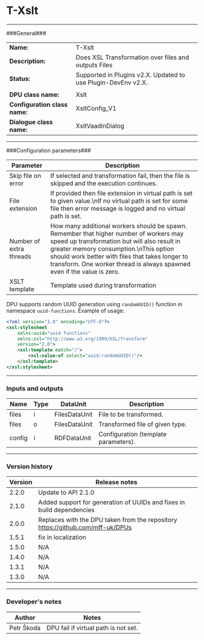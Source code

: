 ﻿# T-Xslt #
----------

###General###

|                              |                                                               |
|------------------------------|---------------------------------------------------------------|
|**Name:**                     |T-Xslt                                              |
|**Description:**              |Does XSL Transformation over files and outputs Files |
|**Status:**                   |Supported in Plugins v2.X. Updated to use Plugin-DevEnv v2.X.       |
|                              |                                                               |
|**DPU class name:**           |Xslt     | 
|**Configuration class name:** |XsltConfig_V1                           |
|**Dialogue class name:**      |XsltVaadinDialog | 

***

###Configuration parameters###


|Parameter                        |Description                             |                                                        
|---------------------------------|----------------------------------------|
| Skip file on error | If selected and transformation fail, then the file is skipped and the execution continues. |
| File extension | If provided then file extension in virtual path is set to given value.\nIf no virtual path is set for some file then error message is logged and no virtual path is set. |
| Number of extra threads | How many additional workers should be spawn. Remember that higher number of workers may speed up transformation but will also result in greater memory consumption.\nThis option should work better with files that takes longer to transform. One worker thread is always spawned even if the value is zero. |
| XSLT template | Template used during transformation |


DPU supports random UUID generation using ```randomUUID()``` function in namespace ```uuid-functions```. Example of usage:
```xml
<?xml version="1.0" encoding="UTF-8"?>
<xsl:stylesheet
    xmlns:uuid="uuid-functions"
    xmlns:xsl="http://www.w3.org/1999/XSL/Transform"
    version="2.0">
    <xsl:template match="/">
        <xsl:value-of select="uuid:randomUUID()"/>
    </xsl:template>
</xsl:stylesheet>
```

***

### Inputs and outputs ###

|Name                |Type       |DataUnit                         |Description                        |
|--------------------|-----------|---------------------------------|-----------------------------------|
|files  |i |FilesDataUnit  |File to be transformed.  |
|files |o |FilesDataUnit  |Transformed file of given type.  |
|config |i |RDFDataUnit   | Configuration (template parameters). |

***

### Version history ###

|Version            |Release notes                                   |
|-------------------|------------------------------------------------|
|2.2.0              | Update to API 2.1.0        |
|2.1.0              | Added support for generation of UUIDs and fixes in build dependencies |
|2.0.0              | Replaces with the DPU taken from the repository https://github.com/mff-uk/DPUs |
|1.5.1              | fix in localization                            |
|1.5.0              | N/A                                            |
|1.4.0              | N/A                                            |
|1.3.1              | N/A                                            |                                
|1.3.0              | N/A                                            |                                

***

### Developer's notes ###

|Author            |Notes                 |
|------------------|----------------------|
|Petr Škoda        |DPU fail if virtual path is not set. |

